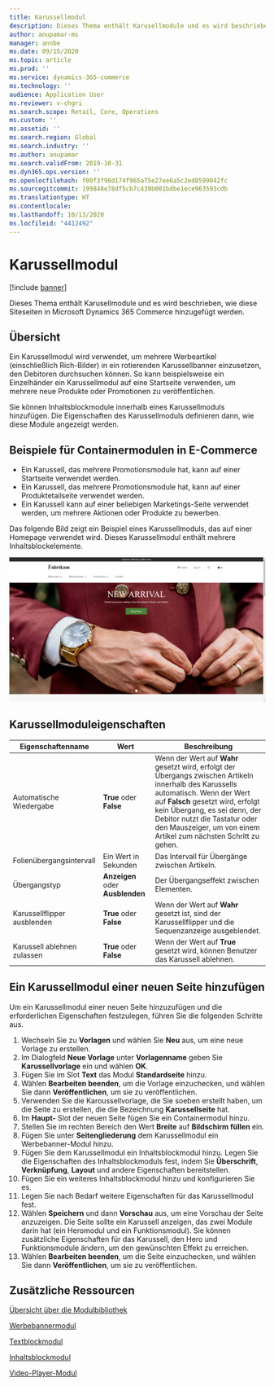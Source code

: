 ```yaml
---
title: Karussellmodul
description: Dieses Thema enthält Karusellmodule und es wird beschrieben, wie diese Siteseiten in Microsoft Dynamics 365 Commerce hinzugefügt werden.
author: anupamar-ms
manager: annbe
ms.date: 09/15/2020
ms.topic: article
ms.prod: ''
ms.service: dynamics-365-commerce
ms.technology: ''
audience: Application User
ms.reviewer: v-chgri
ms.search.scope: Retail, Core, Operations
ms.custom: ''
ms.assetid: ''
ms.search.region: Global
ms.search.industry: ''
ms.author: anupamar
ms.search.validFrom: 2019-10-31
ms.dyn365.ops.version: ''
ms.openlocfilehash: f09f3f98d174f965a75e27ee6a5c2ed8599042fc
ms.sourcegitcommit: 199848e78df5cb7c439b001bdbe1ece963593cdb
ms.translationtype: HT
ms.contentlocale: 
ms.lasthandoff: 10/13/2020
ms.locfileid: "4412492"
---
```

# <a name="carousel-module"></a>Karussellmodul

[!include [banner](includes/banner.md)]

Dieses Thema enthält Karusellmodule und es wird beschrieben, wie diese Siteseiten in Microsoft Dynamics 365 Commerce hinzugefügt werden.

## <a name="overview"></a>Übersicht

Ein Karussellmodul wird verwendet, um mehrere Werbeartikel (einschließlich Rich-Bilder) in ein rotierenden Karussellbanner einzusetzen, den Debitoren durchsuchen können. So kann beispielsweise ein Einzelhänder ein Karussellmodul auf eine Startseite verwenden, um mehrere neue Produkte oder Promotionen zu veröffentlichen.

Sie können Inhaltsblockmodule innerhalb eines Karussellmoduls hinzufügen. Die Eigenschaften des Karussellmoduls definieren dann, wie diese Module angezeigt werden.

## <a name="examples-of-carousel-modules-in-e-commerce"></a>Beispiele für Containermodulen in E-Commerce

- Ein Karussell, das mehrere Promotionsmodule hat, kann auf einer Startseite verwendet werden.
- Ein Karussell, das mehrere Promotionsmodule hat, kann auf einer Produktetailseite verwendet werden.
- Ein Karussell kann auf einer beliebigen Marketings-Seite verwendet werden, um mehrere Aktionen oder Produkte zu bewerben.

Das folgende Bild zeigt ein Beispiel eines Karussellmoduls, das auf einer Homepage verwendet wird. Dieses Karussellmodul enthält mehrere Inhaltsblockelemente.

![Beispiel eines Karussell-Moduls](./media/Hero.PNG)

## <a name="carousel-module-properties"></a>Karussellmoduleigenschaften

| Eigenschaftenname             | Wert                 | Beschreibung |
|---------------------------|-----------------------|-------------|
| Automatische Wiedergabe                  | **True** oder **False** | Wenn der Wert auf **Wahr** gesetzt wird, erfolgt der Übergangs zwischen Artikeln innerhalb des Karussells automatisch. Wenn der Wert auf **Falsch** gesetzt wird, erfolgt kein Übergang, es sei denn, der Debitor nutzt die Tastatur oder den Mauszeiger, um von einem Artikel zum nächsten Schritt zu gehen. |
| Folienübergangsintervall | Ein Wert in Sekunden    | Das Intervall für Übergänge zwischen Artikeln. |
| Übergangstyp           | **Anzeigen** oder **Ausblenden** | Der Übergangseffekt zwischen Elementen. |
| Karussellflipper ausblenden     | **True** oder **False** | Wenn der Wert auf **Wahr** gesetzt ist, sind der Karussellflipper und die Sequenzanzeige ausgeblendet. |
| Karussell ablehnen zulassen    | **True** oder **False** | Wenn der Wert auf **True** gesetzt wird, können Benutzer das Karussell ablehnen. |

## <a name="add-a-carousel-module-to-a-page"></a>Ein Karussellmodul einer neuen Seite hinzufügen

Um ein Karussellmodul einer neuen Seite hinzuzufügen und die erforderlichen Eigenschaften festzulegen, führen Sie die folgenden Schritte aus.

1. Wechseln Sie zu **Vorlagen** und wählen Sie **Neu** aus, um eine neue Vorlage zu erstellen.
1. Im Dialogfeld **Neue Vorlage** unter **Vorlagenname** geben Sie **Karussellvorlage** ein und wählen **OK**.
1. Fügen Sie im Slot **Text** das Modul **Standardseite** hinzu.
1. Wählen **Bearbeiten beenden**, um die Vorlage einzuchecken, und wählen Sie dann **Veröffentlichen**, um sie zu veröffentlichen.  
1. Verwenden Sie die Karoussellvorlage, die Sie soeben erstellt haben, um die Seite zu erstellen, die die Bezeichnung **Karussellseite** hat.
1. Im **Haupt-** Slot der neuen Seite fügen Sie ein Containermodul hinzu. 
1. Stellen Sie im rechten Bereich den Wert **Breite** auf **Bildschirm füllen** ein.
1. Fügen Sie unter **Seitengliederung** dem Karussellmodul ein Werbebanner-Modul hinzu.
1. Fügen Sie dem Karussellmodul ein Inhaltsblockmodul hinzu. Legen Sie die Eigenschaften des Inhaltsblockmoduls fest, indem Sie **Überschrift**, **Verknüpfung**, **Layout** und andere Eigenschaften bereitstellen.
1. Fügen Sie ein weiteres Inhaltsblockmodul hinzu und konfigurieren Sie es.
1. Legen Sie nach Bedarf weitere Eigenschaften für das Karussellmodul fest.
1. Wählen **Speichern** und dann **Vorschau** aus, um eine Vorschau der Seite anzuzeigen. Die Seite sollte ein Karussell anzeigen, das zwei Module darin hat (ein Heromodul und ein Funktionsmodul). Sie können zusätzliche Eigenschaften für das Karussell, den Hero und Funktionsmodule ändern, um den gewünschten Effekt zu erreichen.
1. Wählen **Bearbeiten beenden**, um die Seite einzuchecken, und wählen Sie dann **Veröffentlichen**, um sie zu veröffentlichen.

## <a name="additional-resources"></a>Zusätzliche Ressourcen

[Übersicht über die Modulbibliothek](starter-kit-overview.md)

[Werbebannermodul](add-alert.md)

[Textblockmodul](add-content-rich-block.md)

[Inhaltsblockmodul](add-hero-module.md)

[Video-Player-Modul](add-video-player.md)
